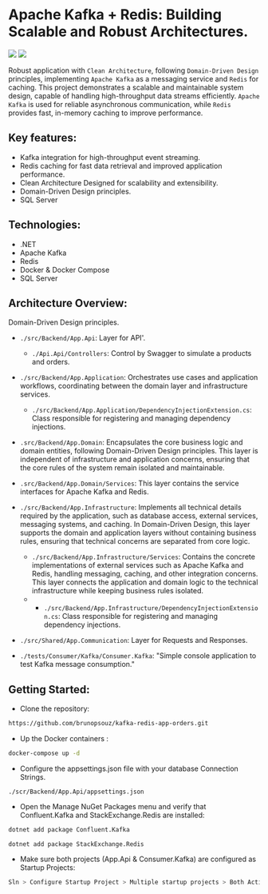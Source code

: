 # Apache Kafka + Redis: Building Scalable and Robust Architectures.
[![](https://img.shields.io/badge/-Apache%20Kafka-333333?style=flat&logo=visual-studio-code&logoColor=007ACC)](https://docs.confluent.io/kafka-clients/dotnet/current/overview.html)
[![](https://img.shields.io/badge/-Redis-333333?style=flat&logo=visual-studio-code&logoColor=007ACC)](https://redis.io/docs/latest/develop/clients/dotnet/)

Robust application with `Clean Architecture`, following `Domain-Driven Design` principles, implementing `Apache Kafka` as a messaging service and `Redis` for caching. This project demonstrates a scalable and maintainable system design, capable of handling high-throughput data streams efficiently. `Apache Kafka` is used for reliable asynchronous communication, while `Redis` provides fast, in-memory caching to improve performance.

## Key features:
- Kafka integration for high-throughput event streaming.
- Redis caching for fast data retrieval and improved application performance.
- Clean Architecture Designed for scalability and extensibility.
- Domain-Driven Design principles.
- SQL Server

## Technologies:
- .NET
- Apache Kafka
- Redis
- Docker & Docker Compose
- SQL Server

## Architecture Overview:
Domain-Driven Design principles.
- `./src/Backend/App.Api`: Layer for API'.
  - `./Api.Api/Controllers`: Control by Swagger to simulate a products and orders.
    
- `./src/Backend/App.Application`: Orchestrates use cases and application workflows, coordinating between the domain layer and infrastructure services.
  - `./src/Backend/App.Application/DependencyInjectionExtension.cs`: Class responsible for registering and managing dependency injections.
  
- `.src/Backend/App.Domain`: Encapsulates the core business logic and domain entities, following Domain-Driven Design principles. This layer is independent of infrastructure and application concerns, ensuring that the core rules of the system remain isolated and maintainable.
- `.src/Backend/App.Domain/Services`: This layer contains the service interfaces for Apache Kafka and Redis.

- `./src/Backend/App.Infrastructure`: Implements all technical details required by the application, such as database access, external services, messaging systems, and caching. In Domain-Driven Design, this layer supports the domain and application layers without containing business rules, ensuring that technical concerns are separated from core logic.
  
  - `./src/Backend/App.Infrastructure/Services`: Contains the concrete implementations of external services such as Apache Kafka and Redis, handling messaging, caching, and other integration concerns. This layer connects the application and domain logic to the technical infrastructure while keeping business rules isolated.
  - - `./src/Backend/App.Infrastructure/DependencyInjectionExtension.cs`: Class responsible for registering and managing dependency injections.

- `./src/Shared/App.Communication`: Layer for Requests and Responses.
- `./tests/Consumer/Kafka/Consumer.Kafka`: "Simple console application to test Kafka message consumption."

## Getting Started:
- Clone the repository:
```bash
https://github.com/brunopsouz/kafka-redis-app-orders.git
```
- Up the Docker containers :
```bash
docker-compose up -d
```
- Configure the appsettings.json file with your database Connection Strings.
```
./scr/Backend/App.Api/appsettings.json
```
- Open the Manage NuGet Packages menu and verify that Confluent.Kafka and StackExchange.Redis are installed:
```bash
dotnet add package Confluent.Kafka
```
```
dotnet add package StackExchange.Redis
```
- Make sure both projects (App.Api & Consumer.Kafka) are configured as Startup Projects:
```bash
Sln > Configure Startup Project > Multiple startup projects > Both Action: Start
```
